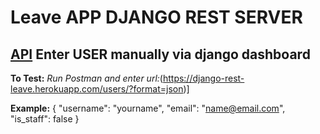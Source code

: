 # Leave APP DJANGO REST SERVER

## [API](https://django-rest-leave.herokuapp.com/users/) Enter USER manually via django dashboard

**To Test:**
*Run Postman and enter url:*(https://django-rest-leave.herokuapp.com/users/?format=json)]

**Example:**
{
    "username": "yourname",
    "email": "name@email.com",
    "is_staff": false
}